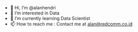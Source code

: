 - 👋 Hi, I’m @alanhendri
- 👀 I’m interested in Data
- 🌱 I’m currently learning Data Scientist
- 📫 How to reach me : Contact me at alan@redcomm.co.id

<!---
alanhendri/alanhendri is a ✨ special ✨ repository because its `README.md` (this file) appears on your GitHub profile.
You can click the Preview link to take a look at your changes.
--->
